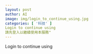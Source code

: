 ```yaml
---
layout: post
author: AI
image: img/login_to_continue_using.jpg
categories: [ '科技' ]
Login to continue using
請先登入以繼續使用本服務"
---
```

Login to continue using
